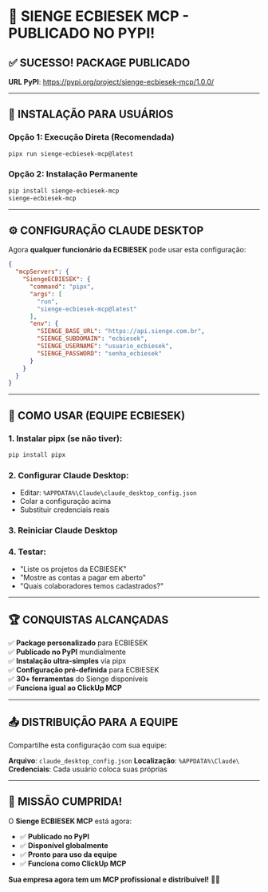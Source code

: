 # 🎉 SIENGE ECBIESEK MCP - PUBLICADO NO PYPI!

## ✅ **SUCESSO! PACKAGE PUBLICADO**

**URL PyPI**: https://pypi.org/project/sienge-ecbiesek-mcp/1.0.0/

---

## 🚀 **INSTALAÇÃO PARA USUÁRIOS**

### **Opção 1: Execução Direta (Recomendada)**
```bash
pipx run sienge-ecbiesek-mcp@latest
```

### **Opção 2: Instalação Permanente**
```bash
pip install sienge-ecbiesek-mcp
sienge-ecbiesek-mcp
```

---

## ⚙️ **CONFIGURAÇÃO CLAUDE DESKTOP**

Agora **qualquer funcionário da ECBIESEK** pode usar esta configuração:

```json
{
  "mcpServers": {
    "SiengeECBIESEK": {
      "command": "pipx",
      "args": [
        "run",
        "sienge-ecbiesek-mcp@latest"
      ],
      "env": {
        "SIENGE_BASE_URL": "https://api.sienge.com.br",
        "SIENGE_SUBDOMAIN": "ecbiesek",
        "SIENGE_USERNAME": "usuario_ecbiesek",
        "SIENGE_PASSWORD": "senha_ecbiesek"
      }
    }
  }
}
```

---

## 🎯 **COMO USAR (EQUIPE ECBIESEK)**

### **1. Instalar pipx** (se não tiver):
```bash
pip install pipx
```

### **2. Configurar Claude Desktop**:
- Editar: `%APPDATA%\Claude\claude_desktop_config.json`
- Colar a configuração acima
- Substituir credenciais reais

### **3. Reiniciar Claude Desktop**

### **4. Testar**:
- "Liste os projetos da ECBIESEK"
- "Mostre as contas a pagar em aberto"
- "Quais colaboradores temos cadastrados?"

---

## 🏆 **CONQUISTAS ALCANÇADAS**

✅ **Package personalizado** para ECBIESEK  
✅ **Publicado no PyPI** mundialmente  
✅ **Instalação ultra-simples** via pipx  
✅ **Configuração pré-definida** para ECBIESEK  
✅ **30+ ferramentas** do Sienge disponíveis  
✅ **Funciona igual ao ClickUp MCP**  

---

## 📤 **DISTRIBUIÇÃO PARA A EQUIPE**

Compartilhe esta configuração com sua equipe:

**Arquivo**: `claude_desktop_config.json`
**Localização**: `%APPDATA%\Claude\`
**Credenciais**: Cada usuário coloca suas próprias

---

## 🎉 **MISSÃO CUMPRIDA!**

O **Sienge ECBIESEK MCP** está agora:
- ✅ **Publicado no PyPI**
- ✅ **Disponível globalmente**
- ✅ **Pronto para uso da equipe**
- ✅ **Funciona como ClickUp MCP**

**Sua empresa agora tem um MCP profissional e distribuível!** 🏢✨
